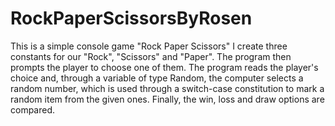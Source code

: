 # RockPaperScissorsByRosen
This is a simple console game "Rock Paper Scissors"
I create three constants for our "Rock", "Scissors" and "Paper".  The program then prompts the player to choose one of them.  The program reads the player's choice and, through a variable of type Random, the computer selects a random number, which is used through a switch-case constitution to mark a random item from the given ones.  Finally, the win, loss and draw options are compared.
